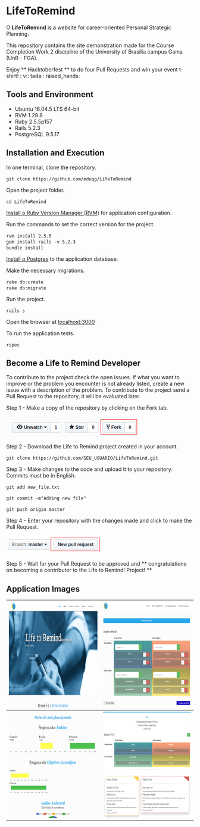 # LifeToRemind

O **LifeToRemind** is a website for career-oriented Personal Strategic Planning.

This repository contains the site demonstration made for the Course Completion Work 2 discipline of the University of Brasilia campus Gama (UnB - FGA).

Enjoy ** Hacktoberfest ** to do four Pull Requests and win your event t-shirt! : v:: tada:: raised_hands:

## Tools and Environment

* Ubuntu 16.04.5 LTS 64-bit
* RVM 1.29.8
* Ruby 2.5.5p157
* Rails 5.2.3
* PostgreSQL 9.5.17

## Installation and Execution

In one terminal, clone the repository.

```console
git clone https://github.com/eduqg/LifeToRemind
```

Open the project folder.
```console
cd LifeToRemind
```

[Install o Ruby Version Manager (RVM)](https://github.com/rvm/ubuntu_rvm) for application configuration.

Run the commands to set the correct version for the project.

```console
rvm install 2.5.5
gem install rails -v 5.2.3
bundle install
```

[Install o Postgres](https://www.digitalocean.com/community/tutorials/how-to-setup-ruby-on-rails-with-postgres) to the application database.

Make the necessary migrations.

```console
rake db:create
rake db:migrate
```

Run the project.

```console
rails s
```

Open the browser at [localhost:3000](http://localhost:3000)

To run the application tests.
```console
rspec
```

## Become a Life to Remind Developer

To contribute to the project check the open issues. If what you want to improve or the problem you encounter is not already listed, create a new issue with a description of the problem. To contribute to the project send a Pull Request to the repository, it will be evaluated later.

Step 1 - Make a copy of the repository by clicking on the Fork tab.

<img src="./app/assets/images/readme/fork.png" alt="fork"/>

Step 2 - Download the Life to Remind project created in your account.
```console
git clone https://github.com/SEU_USUARIO/LifeToRemind.git
```

Step 3 - Make changes to the code and upload it to your repository. Commits must be in English.

```console
git add new_file.txt
```
```console
git commit -m"Adding new file"
```
```console
git push origin master
```

Step 4 - Enter your repository with the changes made and click to make the Pull Request.

<img src="./app/assets/images/readme/pull.png" alt="pull"/>

Step 5 - Wait for your Pull Request to be approved and ** congratulations on becoming a contributor to the Life to Remind! Project! **

## Application Images

<table>
  <tr class="row">
    <th class="column"">
      <img src="./app/assets/images/home.png" alt="mainpage" style="width:420px;height:285px;"/>
    </th>
    <th class="column">
      <img src="./app/assets/images/analiseambientalltr.png" alt="swot" style="width:420px;height:285px;"/>
    </th>
  </tr>

  <tr class="row">
    <th class="column">
      <img src="./app/assets/images/statusltr.png" alt="status" style="width:420px;height:285px;"/>
    </th>
    <th class="column">
      <img src="./app/assets/images/meuplanejamentoltr.png" alt="plan" style="width:420px;height:285px;"/>
    </th>
  </tr>
</table>


